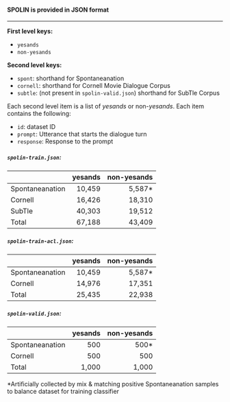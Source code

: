 
#### SPOLIN is provided in JSON format
-----

**First level keys:**
* `yesands`
* `non-yesands`

**Second level keys:**
* `spont`: shorthand for Spontaneanation
* `cornell`: shorthand for Cornell Movie Dialogue Corpus 
* `subtle`: (not present in `spolin-valid.json`) shorthand for  SubTle Corpus 

Each second level item is a list of _yesands_ or non-_yesands_. Each item contains the following: 
* `id`: dataset ID
* `prompt`: Utterance that starts the dialogue turn 
* `response`: Response to the prompt


##### `spolin-train.json`:  
|| yesands| non-yesands|
|--|---:|---:|
|Spontaneanation|10,459|5,587*|
|Cornell|16,426|18,310|
|SubTle|40,303|19,512|
|Total|67,188|43,409|


##### `spolin-train-acl.json`: 

|| yesands| non-yesands|
|--|---:|---:|
|Spontaneanation|10,459|5,587*|
|Cornell|14,976|17,351|
|Total|25,435|22,938|

##### `spolin-valid.json`: 

|| yesands| non-yesands|
|--|---:|---:|
|Spontaneanation|500|500*|
|Cornell|500|500|
|Total|1,000|1,000|

\*Artificially collected by mix & matching positive Spontaneanation samples to balance dataset for training classifier


